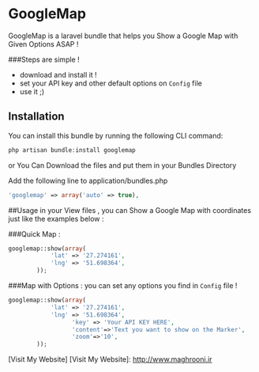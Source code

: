 GoogleMap
=======

GoogleMap is a laravel bundle that helps you Show a Google Map with Given Options ASAP !


###Steps are simple ! 

- download and install it ! 
- set your API key and other default options on ``` Config ``` file
- use it ;)

## Installation

You can install this bundle by running the following CLI command:

```php
php artisan bundle:install googlemap
```
or 
You Can Download the files and put them in your Bundles Directory

Add the following line to application/bundles.php

```php
'googlemap' => array('auto' => true),
```

##Usage
in your View files , you can Show a Google Map with coordinates just like the examples below : 

###Quick Map : 

```php
googlemap::show(array(
            'lat' => '27.274161',
            'lng' => '51.698364',
        ));
```

###Map with Options : 
you can set any options you find in ``` Config ``` file !

```php
googlemap::show(array(
            'lat' => '27.274161',
            'lng' => '51.698364',
			      'key' => 'Your API KEY HERE',
			      'content'=>'Text you want to show on the Marker',
			      'zoom'=>'10',
        ));
```
[Visit My Website]
[Visit My Website]: http://www.maghrooni.ir
